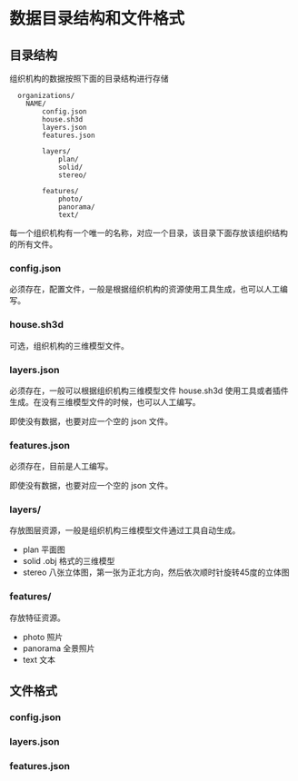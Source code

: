 # 数据目录结构和文件格式 #

## 目录结构 ##

组织机构的数据按照下面的目录结构进行存储

```
  organizations/
    NAME/
        config.json
        house.sh3d
        layers.json
        features.json

        layers/
            plan/
            solid/
            stereo/

        features/
            photo/
            panorama/
            text/
```

每一个组织机构有一个唯一的名称，对应一个目录，该目录下面存放该组织结构
的所有文件。

### config.json ###

必须存在，配置文件，一般是根据组织机构的资源使用工具生成，也可以人工编
写。

### house.sh3d ###

可选，组织机构的三维模型文件。

### layers.json ###

必须存在，一般可以根据组织机构三维模型文件 house.sh3d 使用工具或者插件
生成。在没有三维模型文件的时候，也可以人工编写。

即使没有数据，也要对应一个空的 json 文件。

### features.json ###

必须存在，目前是人工编写。

即使没有数据，也要对应一个空的 json 文件。

### layers/ ###

存放图层资源，一般是组织机构三维模型文件通过工具自动生成。

* plan   平面图
* solid  .obj 格式的三维模型
* stereo 八张立体图，第一张为正北方向，然后依次顺时针旋转45度的立体图

### features/ ###

存放特征资源。

* photo    照片
* panorama 全景照片
* text     文本

## 文件格式 ##

### config.json ###

### layers.json ###

### features.json ###
